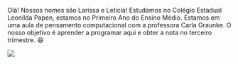 Olá! Nossos nomes são Larissa e Letícia! Estudamos no Colégio Estadual Leonilda Papen, estamos no Primeiro Ano do Ensino Médio. Estamos em uma aula de pensamento computacional com a professora Carla Graunke. O nosso objetivo é aprender a programar aqui e obter a nota no terceiro trimestre. 😄


![](https://media.tenor.com/C5ymPCUgI-UAAAAM/tangled.gif)
